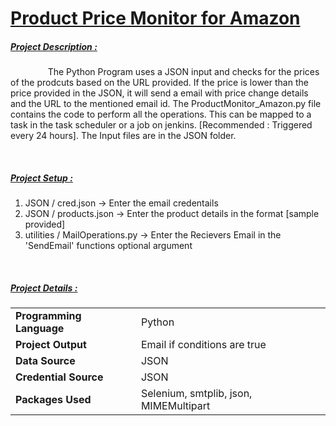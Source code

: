 # <a href="https://github.com/tobeaprogrammer/AmazonProductMonitor_Python/edit/main/README.md">Product Price Monitor for Amazon</a>

<div>    
    <h5><u><i>Project Description :</u></i></h5>
    <p style ="text-indent:40px"> 
      &nbsp;&nbsp;&nbsp;&nbsp;&nbsp;The Python Program uses a JSON input and checks for the prices of the prodcuts based on the URL provided. If the price is lower than the price provided in the JSON, it will send a email with price change details and the URL to the mentioned email id. The ProductMonitor_Amazon.py file contains the code to perform all the operations. This can be mapped to a task in the task scheduler or a job on jenkins. [Recommended : Triggered every 24 hours]. The Input files are in the JSON folder. 
    </p>
    <br/>
  <div name="setup">
    <h5><u><i>Project Setup :</u></i></h5>
    <ol>
        <li> JSON / cred.json -> Enter the email credentails
        <li> JSON / products.json -> Enter the product details in the format [sample provided]
        <li> utilities / MailOperations.py -> Enter the Recievers Email in the 'SendEmail' functions optional argument
    </ol>
  </div>
 </div><br/>
 
 <h5><u><i>Project Details :</u></i></h5>
<table>
  <tr><td><b>Programming Language</b></td><td>Python</td></tr>
  <tr><td><b>Project Output</b></td><td>Email if conditions are true</td></tr>
  <tr><td><b>Data Source</b></td><td>JSON</td></tr>
  <tr><td><b>Credential Source</b></td><td>JSON</td></tr>
  <tr><td><b>Packages Used</b></td><td>Selenium, smtplib, json, MIMEMultipart </td></tr>
</table>
</div>
